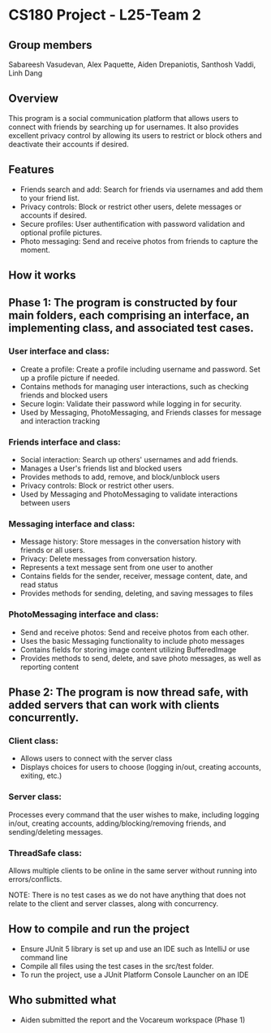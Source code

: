 # CS180 Project - L25-Team 2
## Group members
Sabareesh Vasudevan, Alex Paquette, Aiden Drepaniotis, Santhosh Vaddi, Linh Dang
## Overview
This program is a social communication platform that allows users to connect with friends by searching up for usernames. It also provides excellent privacy control by allowing its users to restrict or block others and deactivate their accounts if desired.
## Features
- Friends search and add: Search for friends via usernames and add them to your friend list.
- Privacy controls: Block or restrict other users, delete messages or accounts if desired.
- Secure profiles: User authentification with password validation and optional profile pictures.
- Photo messaging: Send and receive photos from friends to capture the moment.
## How it works

## Phase 1: The program is constructed by four main folders, each comprising an interface, an implementing class, and associated test cases.

### User interface and class: 
- Create a profile: Create a profile including username and password. Set up a profile picture if needed.
- Contains methods for managing user interactions, such as checking friends and blocked users
- Secure login: Validate their password while logging in for security.
- Used by Messaging, PhotoMessaging, and Friends classes for message and interaction tracking
### Friends interface and class: 
- Social interaction: Search up others' usernames and add friends.
- Manages a User's friends list and blocked users
- Provides methods to add, remove, and block/unblock users
- Privacy controls: Block or restrict other users.
- Used by Messaging and PhotoMessaging to validate interactions between users
### Messaging interface and class: 
- Message history: Store messages in the conversation history with friends or all users.
- Privacy: Delete messages from conversation history.
- Represents a text message sent from one user to another
- Contains fields for the sender, receiver, message content, date, and read status
- Provides methods for sending, deleting, and saving messages to files
### PhotoMessaging interface and class:
- Send and receive photos: Send and receive photos from each other.
- Uses the basic Messaging functionality to include photo messages
- Contains fields for storing image content utilizing BufferedImage
- Provides methods to send, delete, and save photo messages, as well as reporting content

## Phase 2: The program is now thread safe, with added servers that can work with clients concurrently.
### Client class:
- Allows users to connect with the server class
- Displays choices for users to choose (logging in/out, creating accounts, exiting, etc.)
### Server class:
Processes every command that the user wishes to make, including logging in/out, creating accounts, adding/blocking/removing friends, and sending/deleting messages.
### ThreadSafe class:
Allows multiple clients to be online in the same server without running into errors/conflicts.

NOTE: There is no test cases as we do not have anything that does not relate to the client and server classes, along with concurrency.

## How to compile and run the project
- Ensure JUnit 5 library is set up and use an IDE such as IntelliJ or use command line
- Compile all files using the test cases in the src/test folder.
- To run the project, use a JUnit Platform Console Launcher on an IDE
  
## Who submitted what
- Aiden submitted the report and the Vocareum workspace (Phase 1)
